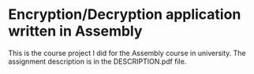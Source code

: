 # Encryption/Decryption application written in Assembly

This is the course project I did for the Assembly course in university.
The assignment description is in the DESCRIPTION.pdf file.
